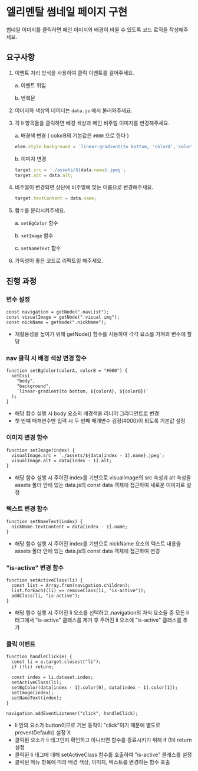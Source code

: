 # 엘리멘탈 썸네일 페이지 구현

썸네일 이미지를 클릭하면 메인 이미지와 배경이 바뀔 수 있도록 코드 로직을 작성해주세요.

## 요구사항
1. 이벤트 처리 방식을 사용하여 클릭 이벤트를 걸어주세요.

    a. 이벤트 위임

    b. 반복문

2. 이미지와 색상의 데이터는 `data.js` 에서 불러와주세요.

3. 각 li 항목들을 클릭하면 배경 색상과 메인 비주얼 이미지를 변경해주세요.

    a. 배경색 변경 ( colorB의 기본값은 `#000` 으로 한다 )
    
    ```jsx
    elem.style.background = `linear-gradient(to bottom, 'colorA','colorB')`;
    ```
    
      b. 이미지 변경
    
    ```jsx
    target.src = `./assets/${data.name}.jpeg`;
    target.alt = data.alt;
    ```
    
4. 비주얼이 변경되면 상단에 비주얼에 맞는 이름으로 변경해주세요.
    
    ```jsx
    target.textContent = data.name;
    ```
    
5. 함수를 분리시켜주세요.

    a. `setBgColor` 함수

    b. `setImage` 함수

    c. `setNameText` 함수

6. 가독성이 좋은 코드로 리팩토링 해주세요.

## 진행 과정

### 변수 설정

```
const navigation = getNode(".navList");
const visualImage = getNode(".visual img");
const nickName = getNode(".nickName");
```
- 재활용성을 높이기 위해 getNode() 함수를 사용하여 각각 요소를 가져와 변수에 할당


### nav 클릭 시 배경 색상 변경 함수

```
function setBgColor(colorA, colorB = "#000") {
  setCss(
    "body",
    "background",
    `linear-gradient(to bottom, ${colorA}, ${colorB})`
  );
}
```
- 해당 함수 실행 시 body 요소의 배경색을 리니어 그라디언트로 변경
- 첫 번째 매개변수만 입력 시 두 번째 매개변수 검정(#000)이 되도록 기본값 설정

### 이미지 변경 함수
```
function setImage(index) {
  visualImage.src = `./assets/${data[index - 1].name}.jpeg`;
  visualImage.alt = data[index - 1].alt;
}
```
- 해당 함수 실행 시 주어진 index를 기반으로 visualImage의 src 속성과 alt 속성을 assets 폴더 안에 있는 data.js의 const data 객체에 접근하여 새로운 이미지로 설정

### 텍스트 변경 함수
```
function setNameText(index) {
  nickName.textContent = data[index - 1].name;
}
```
- 해당 함수 실행 시 주어진 index를 기반으로 nickName 요소의 텍스트 내용을 assets 폴더 안에 있는 data.js의 const data 객체에 접근하여 변경

### "is-active" 변경 함수
```
function setActiveClass(li) {
  const list = Array.from(navigation.children);
  list.forEach((li) => removeClass(li, "is-active"));
  addClass(li, "is-active");
}
```
- 해당 함수 실행 시 주어진 li 요소를 선택하고 .navigation의 자식 요소들 중 모든 li 태그에서 "is-active" 클래스를 제거 후 주어진 li 요소에 "is-active" 클래스를 추가

### 클릭 이벤트
```
function handleClick(e) {
  const li = e.target.closest("li");
  if (!li) return;

  const index = li.dataset.index;
  setActiveClass(li);
  setBgColor(data[index - 1].color[0], data[index - 1].color[1]);
  setImage(index);
  setNameText(index);
}

navigation.addEventListener("click", handleClick);
```
- li 안의 요소가 button이므로 기본 동작이 "click"이기 때문에 별도로 preventDefault() 설정 X
- 클릭된 요소가 li 태그인지 확인하고 아니라면 함수를 종료시키기 위해 if (!li) return 설정
- 클릭된 li 태그에 대해 setActiveClass 함수를 호출하여 "is-active" 클래스를 설정
- 클릭된 메뉴 항목에 따라 배경 색상, 이미지, 텍스트를 변경하는 함수 호출